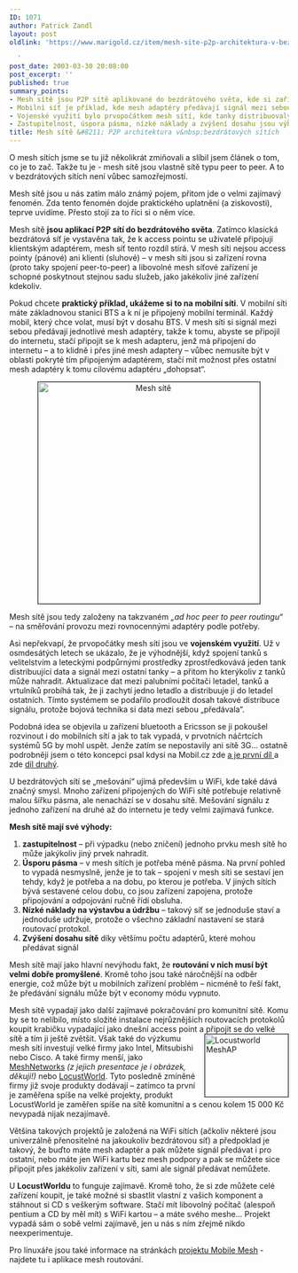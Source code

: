 ```yaml
---
ID: 1071
author: Patrick Zandl
layout: post
oldlink: 'https://www.marigold.cz/item/mesh-site-p2p-architektura-v-bezdratovych-sitich

  '
post_date: 2003-03-30 20:08:00
post_excerpt: ''
published: true
summary_points:
- Mesh sítě jsou P2P sítě aplikované do bezdrátového světa, kde si zařízení jsou rovna.
- Mobilní síť je příklad, kde mesh adaptéry předávají signál mezi sebou.
- Vojenské využití bylo prvopočátkem mesh sítí, kde tanky distribuovaly data.
- Zastupitelnost, úspora pásma, nízké náklady a zvýšení dosahu jsou výhody mesh sítí.
title: Mesh sítě &#8211; P2P architektura v&nbsp;bezdrátových sítích
---
```


O mesh sítích jsme se tu již několikrát zmiňovali a slíbil jsem článek o tom, co je to zač. Takže tu je - mesh sítě jsou vlastně sítě typu peer to peer. A to v bezdrátových sítích není vůbec samozřejmostí.<!--more--><p>
Mesh sítě jsou u nás zatím málo známý pojem, přitom jde o velmi zajímavý fenomén. Zda tento fenomén dojde praktického uplatnění (a ziskovosti), teprve uvidíme. Přesto stojí za to říci si o něm více.</p>

<p>
Mesh sítě <STRONG>jsou aplikací P2P sítí do bezdrátového světa</STRONG>. Zatímco klasická bezdrátová síť je vystavěna tak, že k access pointu se uživatelé připojují klientským adaptérem, mesh síť tento rozdíl stírá. V mesh síti nejsou access pointy (pánové) ani klienti (sluhové) &#8211; v mesh síti jsou si zařízení rovna (proto taky spojení peer-to-peer) a libovolné mesh síťové zařízení je schopné poskytnout stejnou sadu služeb, jako jakékoliv jiné zařízení kdekoliv. 
<p>
Pokud chcete <STRONG>praktický příklad, ukážeme si to na mobilní síti</STRONG>. V mobilní síti máte základnovou stanici BTS a k ní je připojený mobilní terminál. Každý mobil, který chce volat, musí být v dosahu BTS. V mesh síti si signál mezi sebou předávají jednotlivé mesh adaptéry, takže k tomu, abyste se připojil do internetu, stačí připojit se k mesh adapteru, jenž má připojení do internetu &#8211; a to klidně i přes jiné mesh adaptery &#8211; vůbec nemusíte být v oblasti pokryté tím připojeným adaptérem, stačí mít možnost přes ostatní mesh adaptéry k tomu cílovému adaptéru &#8222;dohopsat&#8220;. 
<P align=center><A href="/wp-content/uploads/meshsite.jpg" target=_blank><IMG alt="Mesh sítě" src="/wp-content/uploads/meshsite.jpg" width=400 align=center border=1></A></p>

<p>
Mesh sítě jsou tedy založeny na takzvaném <EM>&#8222;ad hoc peer to peer routingu&#8220;</EM> &#8211; na směřování provozu mezi rovnocennými adaptéry podle potřeby. </p>

<p>
Asi nepřekvapí, že prvopočátky mesh sítí jsou ve <STRONG>vojenském využití</STRONG>. Už v osmdesátých letech se ukázalo, že je výhodnější, když spojení tanků s velitelstvím a leteckými podpůrnými prostředky zprostředkovává jeden tank distribuující data a signál mezi ostatní tanky &#8211; a přitom ho kterýkoliv z tanků může nahradit. Aktualizace dat mezi palubními počítači letadel, tanků a vrtulníků probíhá tak, že ji zachytí jedno letadlo a distribuuje ji do letadel ostatních. Tímto systémem se podařilo prodloužit dosah takové distribuce signálu, protože bojová technika si data mezi sebou &#8222;předávala&#8220;. 
<p>
Podobná idea se objevila u zařízení bluetooth a Ericsson se ji pokoušel rozvinout i do mobilních sítí a jak to tak vypadá, v prvotních náčrtcích systémů 5G by mohl uspět. Jenže zatím se nepostavily ani sítě 3G... ostatně podrobněji jsem o této koncepci psal kdysi na Mobil.cz zde <A href="http://www.mobil.cz/publicistika/zpravy-publicistika/peertopeergsm010424.html">a je první díl </A>a zde <A href="http://www.mobil.cz/publicistika/peertopeerII010425.html">díl druhý</A>. 
<p>
U bezdrátových sítí se &#8222;mešování&#8220; ujímá především u WiFi, kde také dává značný smysl. Mnoho zařízení připojených do WiFi sítě potřebuje relativně malou šířku pásma, ale nenachází se v dosahu sítě. Mešování signálu z jednoho zařízení na druhé až do internetu je tedy velmi zajímavá funkce. 
<p>
<STRONG>Mesh sítě mají své výhody:</STRONG></p>

<OL>
<LI><STRONG>zastupitelnost</STRONG> &#8211; při výpadku (nebo zničení) jednoho prvku mesh sítě ho může jakýkoliv jiný prvek nahradit.&#160;</LI>
<LI><STRONG>Úsporu pásma</STRONG> &#8211; v mesh sítích je potřeba méně pásma. Na první pohled to vypadá nesmyslně, jenže je to tak &#8211; spojení v mesh síti se sestaví jen tehdy, když je potřeba a na dobu, po kterou je potřeba. V jiných sítích bývá sestavené celou dobu, co jsou zařízení zapojena, protože připojování a odpojování ručně řídí obsluha. </LI>
<LI><STRONG>Nízké náklady na výstavbu a údržbu</STRONG> &#8211; takový síť se jednoduše staví a jednoduše udržuje, protože o všechno základní nastavení se stará routovací protokol.&#160;</LI>
<LI><STRONG>Zvýšení dosahu sítě</STRONG> díky většímu počtu adaptérů, které mohou předávat signál </LI></OL>
<p>
Mesh sítě mají jako hlavní nevýhodu fakt, že <STRONG>routování v nich musí být velmi dobře promyšlené</STRONG>. Kromě toho jsou také náročnější na odběr energie, což může být u mobilních zařízení problém &#8211; nicméně to řeší fakt, že předávání signálu může být v economy módu vypnuto. 
<p>
Mesh sítě vypadají jako další zajímavé pokračování pro komunitní sítě. Komu by se to nelíbilo, místo složité instalace nejrůznějších routovacích protokolů koupit krabičku vypadající jako dnešní access point a připojit se do velké sítě a tím ji ještě zvětšit. Však <IMG height=113 alt="Locustworld MeshAP" src="/wp-content/uploads/locustworld.jpg" width=150 align=right border=1>také do výzkumu mesh sítí investují velké firmy jako Intel, Mitsubishi nebo Cisco. A také firmy menší, jako <A href="http://www.meshnetworks.com/">MeshNetworks</A>&#160;<EM>(z jejich presentace je i obrázek, děkuji!)</EM>&#160;nebo <A href="http://www.locustworld.com/" target=_blank>LocustWorld</A>. Tyto posledně zmíněné firmy již svoje produkty dodávají &#8211; zatímco ta první je zaměřena spíše na velké projekty, produkt LocustWorld je zaměřen spíše na sítě komunitní a s cenou kolem 15 000 Kč nevypadá nijak nezajímavě. 
<p>
Většina takových projektů je založená na WiFi sítích (ačkoliv některé jsou univerzálně přenositelné na jakoukoliv bezdrátovou síť) a předpoklad je takový, že buďto máte mesh adaptér a pak můžete signál předávat i pro ostatní, nebo máte jen WiFi kartu bez mesh podpory a pak se můžete sice připojit přes jakékoliv zařízení v síti, sami ale signál předávat nemůžete. 
<p>
U <STRONG>LocustWorldu</STRONG> to funguje zajímavě. Kromě toho, že si zde můžete celé zařízení koupit, je také možné si sbastlit vlastní z vašich komponent a stáhnout si CD s veškerým software. Stačí mít libovolný počítač (alespoň pentium a CD by měl mít) s WiFi kartou &#8211; a máte svého meshe... Projekt vypadá sám o sobě velmi zajímavě, jen u nás s ním zřejmě nikdo neexperimentuje. 
<p>
Pro linuxáře jsou také informace na stránkách <A href="http://www.mitre.org/tech_transfer/mobilemesh/">projektu Mobile Mesh</A> - najdete tu i aplikace mesh routování. </p>